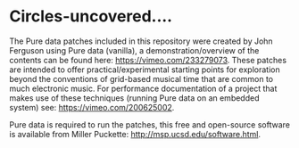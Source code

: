 # Circles-uncovered....

The Pure data patches included in this repository were created by John Ferguson using Pure data (vanilla), a demonstration/overview of the contents can be found here: https://vimeo.com/233279073. These patches are intended to offer practical/experimental starting points for exploration beyond the conventions of grid-based musical time that are common to much electronic music. For performance documentation of a project that makes use of these techniques (running Pure data on an embedded system) see: https://vimeo.com/200625002.

Pure data is required to run the patches, this free and open-source software is available from Miller Puckette: http://msp.ucsd.edu/software.html.

